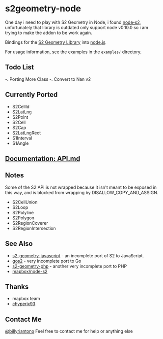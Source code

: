 # s2geometry-node

One day i need to play with S2 Geometry in Node, i found [node-s2](https://github.com/uber/node-s2), unfortunately that library is outdated only support node v0.10.0 so i am trying to make the  addon to be work again.

Bindings for the [S2 Geometry Library](https://code.google.com/p/s2-geometry-library/) into
[node.js](http://nodejs.org/).

For usage information, see the examples in the `examples/` directory.

## Todo List 
-. Porting More Class
-. Convert to Nan v2


## Currently Ported
* S2CellId 
* S2LatLng
* S2Point
* S2Cell
* S2Cap
* S2LatLngRect
* S1Interval
* S1Angle

## [Documentation: API.md](API.md)

## Notes

Some of the S2 API is not wrapped because it isn't meant to be exposed in this way, and is blocked from wrapping by DISALLOW_COPY_AND_ASSIGN.

* S2CellUnion
* S2Loop
* S2Polyline
* S2Polygon
* S2RegionCoverer
* S2RegionIntersection

## See Also

* [s2-geometry-javascript](https://github.com/jonatkins/s2-geometry-javascript) - an incomplete port of S2 to JavaScript.
* [gos2](https://code.google.com/p/gos2/) - very incomplete port to Go
* [s2-geometry-php](https://github.com/eelf/s2-geometry-library-php) - another very incomplete port to PHP
* [mapbox/node-s2](https://github.com/mapbox/node-s2)

## Thanks
* mapbox team
* [chyperix93](https://github.com/chyperix93)

## Contact Me 
[@billyriantono](http://twitter.com/kebluk_id) Feel free to contact me for help or anything else

